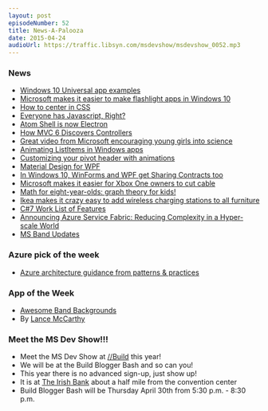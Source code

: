 ```yaml
---
layout: post
episodeNumber: 52
title: News-A-Palooza
date: 2015-04-24
audioUrl: https://traffic.libsyn.com/msdevshow/msdevshow_0052.mp3
---
```


### News

 - [Windows 10 Universal app examples](https://github.com/Microsoft/Windows-universal-samples)
  - [Microsoft makes it easier to make flashlight apps in Windows 10](https://github.com/Microsoft/Windows-universal-samples/tree/master/lamp)
 - [How to center in CSS](http://howtocenterincss.com/)
 - [Everyone has Javascript, Right?](http://kryogenix.org/code/browser/everyonehasjs.html?)
 - [Atom Shell is now Electron](http://blog.atom.io/2015/04/23/electron.html)
 - [How MVC 6 Discovers Controllers](http://www.strathweb.com/2015/04/asp-net-mvc-6-discovers-controllers)
 - [Great video from Microsoft encouraging young girls into science](http://uk.businessinsider.com/viral-video-from-microsoft-is-fantastic-2015-4)
 - [Animating ListItems in Windows apps](http://visuallylocated.com/post/2015/04/17/Animating-list-items-within-Windows-apps.aspx)
 - [Customizing your pivot header with animations](https://nokiawpdev.wordpress.com/2015/04/09/custom-pivot-header-with-animation/)
 - [Material Design for WPF](https://github.com/ButchersBoy/MaterialDesignInXamlToolkit)
 - [In Windows 10, WinForms and WPF get Sharing Contracts too](https://aruntalkstech.wordpress.com/2015/04/14/sharing-content-from-your-win32-winforms-or-wpf-app/)
 - [Microsoft makes it easier for Xbox One owners to cut cable](http://www.fool.com/investing/general/2015/04/12/did-microsoft-just-make-it-easy-for-xbox-one-owner.aspx)
 - [Math for eight-year-olds: graph theory for kids!](http://jdh.hamkins.org/math-for-eight-year-olds/)
 - [Ikea makes it crazy easy to add wireless charging stations to all furniture](http://gizmodo.com/ikea-just-made-it-crazy-easy-to-add-wireless-charging-t-1698047498)
 - [C\#7 Work List of Features](https://github.com/dotnet/roslyn/issues/2136)
 - [Announcing Azure Service Fabric: Reducing Complexity in a Hyper-scale World](http://azure.microsoft.com/blog/2015/04/20/announcing-azure-service-fabric-reducing-complexity-in-a-hyper-scale-world/)
 - [MS Band Updates](http://lumiaconversations.microsoft.com/2015/04/22/microsoft-health-and-microsoft-band-update/)

### Azure pick of the week

 - [Azure architecture guidance from patterns &     practices](https://github.com/mspnp/azure-guidance)

### App of the Week

 - [Awesome Band Backgrounds](http://www.windowsphone.com/s?appid=4859dfbf-5ddf-4509-969e-0d95fd595a1a)
  - By [Lance McCarthy](http://lancewmccarthy)

### Meet the MS Dev Show!!!

 - Meet the MS Dev Show at [//Build](http://www.buildwindows.com/) this year!
 - We will be at the Build Blogger Bash and so can you!
  - This year there is no advanced sign-up, just show up!
  - It is at [The Irish Bank](http://www.bing.com/maps/default.aspx?rtp=adr.~pos.37.7904357910156_-122.404724121094_10+Mark+Ln%2c+San+Francisco%2c+CA+94108_The+Irish+Bank&where1=10+Mark+Ln%2c+San+Francisco%2c+CA+94108) about a half mile from the convention center
  - Build Blogger Bash will be Thursday April 30th from 5:30 p.m. - 8:30 p.m.
